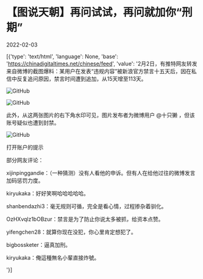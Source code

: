 # 【图说天朝】再问试试，再问就加你“刑期”

2022-02-03

[{'type': 'text/html', 'language': None, 'base': 'https://chinadigitaltimes.net/chinese/feed', 'value': '2月2日，有推特网友转发来自微博的截图爆料：某用户在发表“违规内容”被新浪官方禁言十五天后，因在私信中反复追问原因，禁言时间遭到追加，从15天增至113天。

![GitHub](https://chinadigitaltimes.net/chinese/files/2022/02/image-1643860270543.png)

![GitHub](https://chinadigitaltimes.net/chinese/files/2022/02/image-1643860277008.png)

此外，从这两张图片的右下角水印可见，图片发布者为微博用户 @十只獭 ，但该账号疑似也遭到封禁。

![GitHub](https://chinadigitaltimes.net/chinese/files/2022/02/image-1643860241311.png)  

打开账户的提示  



部分网友评论：



xijinpinggandie：（一种猜测）没有人看他的申诉。但有人在给他过往的微博发言加码惩罚力度。

kiryukaka：好好笑啊哈哈哈哈哈。

shanbendazhi3：毫无规则可循，完全是看心情，过程掺杂着驯化。

OzHXvqlz1bOBzur：禁言是为了防止你说太多被抓，给资本点赞。

yifengchen28：就算你现在没犯，你心里肯定想犯了。

bigbossketer：逼真加刑。

kiryukaka：俺這種無名小輩直接炸號。

'}]